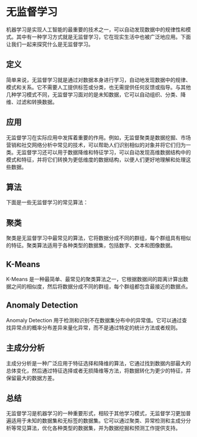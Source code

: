 # 无监督学习
机器学习是实现人工智能的最重要的技术之一，可以自动发现数据中的规律性和模式。其中有一种学习方式就是无监督学习，它在现实生活中也被广泛地应用。下面让我们一起来探究什么是无监督学习。

## 定义
简单来说，无监督学习就是通过对数据本身进行学习，自动地发现数据中的规律、模式和关系。它不需要人工提供标签或分类，也无需提供任何反馈或指导。与其他几种学习模式不同，无监督学习面对的是未知数据，它可以自动组织、分类、降维、过滤和转换数据。

## 应用
无监督学习在实际应用中发挥着重要的作用。例如，无监督聚类是数据挖掘、市场营销和社交网络分析中常见的技术，可以帮助人们识别相似的对象并将它们归为一类。无监督学习还可以用于数据降维和特征学习，可以自动发现高维数据结构中的模式和特征，并将它们转换为更低维度的数据结构，以便人们更好地理解和处理这些数据。

## 算法
下面是一些无监督学习的常见算法：

## 聚类
聚类是无监督学习中最常见的算法，它将数据分成不同的群组，每个群组具有相似的特征。聚类算法适用于各种类型的数据集，包括数字、文本和图像数据。

## K-Means
K-Means 是一种最简单、最常见的聚类算法之一，它根据数据间的距离计算出数据之间的相似度，然后将数据分成不同的群组，每个群组都包含最接近的数据点。

## Anomaly Detection
Anomaly Detection 用于检测和识别不在数据集分布中的异常值。它可以通过查找异常点的概率分布差异来量化异常，而不是通过特定的统计方法或者规则。

## 主成分分析
主成分分析是一种广泛应用于特征选择和降维的算法，它通过找到数据内部最大的总体变化，然后通过特征选择或者无损降维等方法，将数据转化为更少的特征，并保留最大的数据方差。

## 总结
无监督学习是机器学习的一种重要形式，相较于其他学习模式，无监督学习更加普遍适用于未知的数据集和无标签的数据集。它可以通过聚类、异常检测和主成分分析等常见算法，优化各种类型的数据集，并为数据挖掘和预测工作提供支持。